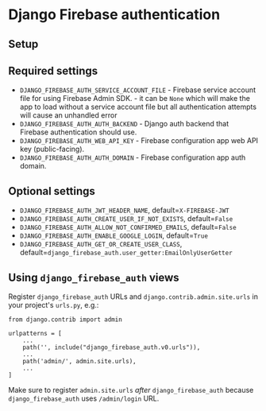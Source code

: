 # Django Firebase authentication

## Setup

## Required settings

* `DJANGO_FIREBASE_AUTH_SERVICE_ACCOUNT_FILE` - Firebase service account file for using Firebase Admin SDK. - it can 
  be `None` which will make the app to load without a service account file but all authentication attempts will cause
  an unhandled error
* `DJANGO_FIREBASE_AUTH_AUTH_BACKEND` - Django auth backend that Firebase authentication should use.
* `DJANGO_FIREBASE_AUTH_WEB_API_KEY` - Firebase configuration app web API key (public-facing).
* `DJANGO_FIREBASE_AUTH_AUTH_DOMAIN` - Firebase configuration app auth domain.

## Optional settings

* `DJANGO_FIREBASE_AUTH_JWT_HEADER_NAME`, default=`X-FIREBASE-JWT`
* `DJANGO_FIREBASE_AUTH_CREATE_USER_IF_NOT_EXISTS`, default=`False`
* `DJANGO_FIREBASE_AUTH_ALLOW_NOT_CONFIRMED_EMAILS`, default=`False`
* `DJANGO_FIREBASE_AUTH_ENABLE_GOOGLE_LOGIN`, default=`True`
* `DJANGO_FIREBASE_AUTH_GET_OR_CREATE_USER_CLASS`, default=`django_firebase_auth.user_getter:EmailOnlyUserGetter`


## Using `django_firebase_auth` views

Register `django_firebase_auth` URLs and `django.contrib.admin.site.urls` in your project's `urls.py`, e.g.:

```
from django.contrib import admin

urlpatterns = [
    ...
    path('', include("django_firebase_auth.v0.urls")),
    ...
    path('admin/', admin.site.urls),
    ...
]
```
Make sure to register `admin.site.urls` _after_ `django_firebase_auth` because `django_firebase_auth` uses `/admin/login` URL.